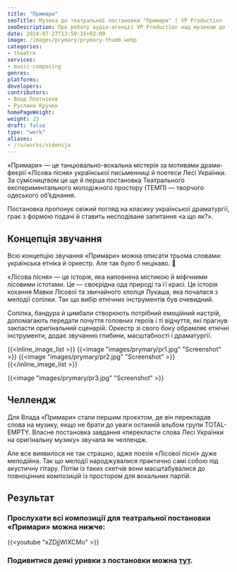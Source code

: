 ```yaml
---
title: "Примари"
seoTitle: Музика до театральної постановки "Примари" | VP Production
seoDescription: Про роботу аудіо-агенції VP Production над музикою до театральної постановки «Примари». Розповідаємо про концепцію звучання, челлендж та результат.
date: 2024-07-27T13:59:15+03:00
image: /images/prymary/prymary-thumb.webp
categories:
- theatre
services:
- music-composing
genres:
platforms:
developers:
contributors:
- Влад Плотніков
- Руслана Кручек
homePageWeight:
weight: 23
draft: false
type: "work"
aliases:
- /ru/works/videnija
---
```


«Примари» — це танцювально-вокальна містерія за мотивами драми-феєрії «Лісова пісня» української письменниці й поетеси Лесі Українки. За сумісництвом це ще й перша постановка Театрального експериментального молодіжного простору (ТЕМП) — творчого одеського об’єднання.

Постановка пропонує свіжий погляд на класику української драматургії, грає з формою подачі й ставить несподіване запитання «а що як?».

## Концепція звучання

Всю концепцію звучання «Примари» можна описати трьома словами: українська етніка й оркестр. Але так було б нецікаво. 🙂

«Лісова пісня» — це історія, яка наповнена містикою й міфічними лісовими істотами. Це — своєрідна ода природі та її красі. Це історія кохання Мавки Лісової та звичайного хлопця Лукаша, яка почалася з мелодії сопілки. Так що вибір етнічних інструментів був очевидний.

Сопілка, бандура й цимбали створюють потрібний емоційний настрій, допомагають передати почуття головних героїв і ті відчуття, які прагнув закласти оригінальний сценарій. Оркестр зі свого боку обрамляє етнічні інструменти, додає звучанню глибини, масштабності і драматургії.

{{<inline_image_list >}}
{{<image "images/prymary/pr1.jpg" "Screenshot"  >}}
{{<image "images/prymary/pr2.jpg" "Screenshot"  >}}
{{</inline_image_list >}}

{{<image "images/prymary/pr3.jpg" "Screenshot"  >}}

## Челлендж

Для Влада «Примари» стали першим проєктом, де він перекладав слова на музику, якщо не брати до уваги останній альбом групи TOTAL-EMPTY. Власне постановка завдання «перекласти слова Лесі Українки на оригінальну музику» звучала як челлендж.

Але все виявилося не так страшно, адже поезія «Лісової пісні» дуже мелодійна. Так що мелодії народжувалися практично самі собою під акустичну гітару. Потім із таких скетчів вони масштабувалися до повноцінних композицій із простором для вокальних партій.

## Результат

### Прослухати всі композиції для театральної постановки «Примари» можна нижче:

{{<youtube "xZDjjWlXCMo" >}}

### Подивитися деякі уривки з постановки можна [тут](https://www.facebook.com/tempodesa/videos/651040252021467/).
